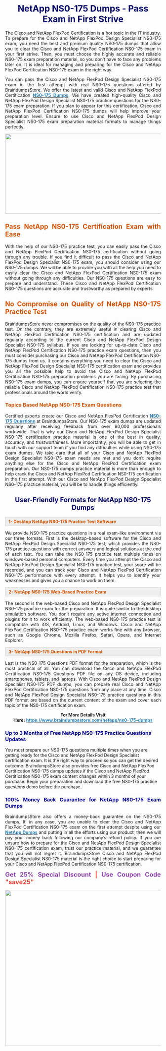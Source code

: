 <h1 style="text-align: center;"><span style="color:#000066;"><strong>NetApp NS0-175 Dumps - Pass Exam in First Strive</strong></span></h1>

<p style="text-align: justify;">The Cisco and NetApp FlexPod Certification is a hot topic in the IT industry. To prepare for the Cisco and NetApp FlexPod Design Specialist NS0-175 exam, you need the best and premium quality NS0-175 dumps that allow you to clear the Cisco and NetApp FlexPod Certification NS0-175 exam in your first strive. Then, you must choose the highly accurate and reliable NS0-175 exam preparation material, so you don’t have to face any problems later on. It is ideal for managing and preparing for the Cisco and NetApp FlexPod Certification NS0-175 exam in the right way.</p>

<p style="text-align: justify;">You can pass the Cisco and NetApp FlexPod Design Specialist NS0-175 exam in the first attempt with real NS0-175 questions offered by BraindumpsStore. We offer the latest and valid Cisco and NetApp FlexPod Certification <strong><a href="https://www.braindumpsstore.com/netapp/ns0-175-dumps"><span style="color:#2980b9;">NS0-175 Dumps</span></a></strong>. We have created high-quality Cisco and NetApp FlexPod Design Specialist NS0-175 practice questions for the NS0-175 exam preparation. If you plan to appear for this certification, Cisco and NetApp FlexPod Certification NS0-175 dumps will help improve your preparation level. Ensure to use Cisco and NetApp FlexPod Design Specialist NS0-175 exam preparation material formats to manage things perfectly.</p>

<p style="text-align: center;"><a href="https://www.braindumpsstore.com/netapp/ns0-175-dumps"><img alt="" src="https://i.imgur.com/eahyvNT.jpg" style="width: 700px; height: 258px;" /></a></p>

<h2 style="text-align: justify;"><span style="color:#d35400;"><strong>Pass NetApp NS0-175 Certification Exam with Ease</strong></span></h2>

<p style="text-align: justify;">With the help of our NS0-175 practice test, you can easily pass the Cisco and NetApp FlexPod Certification NS0-175 certification without going through any trouble. If you find it difficult to pass the Cisco and NetApp FlexPod Design Specialist NS0-175 exam, you should consider using our NS0-175 dumps. We will be able to provide you with all the help you need to easily clear the Cisco and NetApp FlexPod Certification NS0-175 exam without going through any difficulties. Our NS0-175 questions are easy to prepare and understand. These Cisco and NetApp FlexPod Certification NS0-175 questions are accurate and trustworthy as prepared by experts.</p>

<h2 style="text-align: justify;"><span style="color:#d35400;"><strong>No Compromise on Quality of NetApp NS0-175 Practice Test</strong></span></h2>

<p style="text-align: justify;">BraindumpsStore never compromises on the quality of the NS0-175 practice test. On the contrary, they are extremely useful in clearing Cisco and NetApp FlexPod Certification NS0-175 certification and are updated regularly according to the current Cisco and NetApp FlexPod Design Specialist NS0-175 syllabus. If you are looking for up-to-date Cisco and NetApp FlexPod Certification NS0-175 practice exam questions, then you must consider purchasing our Cisco and NetApp FlexPod Certification NS0-175 dumps from us. It contains everything you need to clear the Cisco and NetApp FlexPod Design Specialist NS0-175 certification exam and provides you all the possible help to avoid the Cisco and NetApp FlexPod Certification NS0-175 preparation problems you are facing. By purchasing NS0-175 exam dumps, you can ensure yourself that you are selecting the reliable Cisco and NetApp FlexPod Certification NS0-175 practice test that professionals around the world verify.</p>

<h3 style="text-align: justify;"><strong><span style="color:#d35400;">Topics Based NetApp NS0-175 Exam Questions</span></strong></h3>

<p style="text-align: justify;">Certified experts create our Cisco and NetApp FlexPod Certification <strong><a href="https://www.braindumpsstore.com/netapp/ns0-175-dumps"><span style="color:#2980b9;">NS0-175 Questions</span></a></strong> at BraindumpsStore. Our NS0-175 exam dumps are updated regularly after receiving feedback from over 90,000 professionals worldwide. That is why our Cisco and NetApp FlexPod Design Specialist NS0-175 certification practice material is one of the best in quality, accuracy, and trustworthiness. More importantly, you will be able to get in touch with our support team if you find any difficulties while using NS0-175 exam dumps. We take care that all of your Cisco and NetApp FlexPod Design Specialist NS0-175 exam needs are met and you don’t require anything else for the Cisco and NetApp FlexPod Certification exam preparation. Our NS0-175 dumps practice material is more than enough to help crack the Cisco and NetApp FlexPod Certification NS0-175 certification in the first attempt. With our Cisco and NetApp FlexPod Design Specialist NS0-175 practice material, you will be to handle things efficiently.</p>

<h2 style="text-align: center;"><strong><span style="color:#000066;">User-Friendly Formats for NetApp NS0-175 Dumps</span></strong></h2>

<div style="background:#eeeeee;border:1px solid #cccccc;padding:5px 10px;"><strong><span style="color:#d35400;">1- Desktop NetApp NS0-175 Practice Test Software</span></strong></div>

<p style="text-align: justify;">We provide NS0-175 practice questions in a real exam-like environment via our three formats. First is the desktop-based software for the Cisco and NetApp FlexPod Design Specialist NS0-175 test, which provides the NS0-175 practice questions with correct answers and logical solutions at the end of each test. You can take the NS0-175 practice test multiple times on windows-based personal computers. Every time you attempt the Cisco and NetApp FlexPod Design Specialist NS0-175 practice test, your score will be recorded, and you can track your Cisco and NetApp FlexPod Certification NS0-175 performance with every attempt. It helps you to identify your weaknesses and gives you a chance to work on them.</p>

<div style="background:#eeeeee;border:1px solid #cccccc;padding:5px 10px;"><strong><span style="color:#d35400;">2- NetApp NS0-175 Web-Based Practice Exam</span></strong></div>

<p style="text-align: justify;">The second is the web-based Cisco and NetApp FlexPod Design Specialist NS0-175 practice exam for the preparation. It is quite similar to the desktop simulation software. You don’t require any active internet connection and plugins for it to work efficiently. The web-based NS0-175 practice test is compatible with iOS, Android, Linux, and Windows. Cisco and NetApp FlexPod Certification NS0-175 practice exam works fine with any browser, such as Google Chrome, Mozilla Firefox, Safari, Opera, and Internet Explorer.</p>

<div style="background:#eeeeee;border:1px solid #cccccc;padding:5px 10px;"><strong><span style="color:#d35400;">3- NetApp NS0-175 Questions in PDF Format</span></strong></div>

<p style="text-align: justify;">Last is the NS0-175 Questions PDF format for the preparation, which is the most practical of all. You can download the Cisco and NetApp FlexPod Certification NS0-175 Questions PDF file on any OS device, including smartphones, tablets, and laptops. With Cisco and NetApp FlexPod Design Specialist NS0-175 PDF dumps, you can prepare real Cisco and NetApp FlexPod Certification NS0-175 questions from any place at any time. Cisco and NetApp FlexPod Design Specialist NS0-175 practice questions in this PDF format are based on the current content of the exam and cover each topic of the NS0-175 certification exam.</p>

<p style="text-align: center;"><strong>For More Details Visit Here:</strong> <strong><a href="https://www.braindumpsstore.com/netapp/ns0-175-dumps"><span style="color:#2980b9;">https://www.braindumpsstore.com/netapp/ns0-175-dumps</span></a></strong></p>

<h3><strong><span style="color:#000099;">Up to 3 Months of Free NetApp NS0-175 Practice Questions Updates</span></strong></h3>

<p>You must prepare our NS0-175 questions multiple times when you are getting ready for the Cisco and NetApp FlexPod Design Specialist certification exam. It is the right way to proceed so you can get the desired outcome. BraindumpsStore also provides free Cisco and NetApp FlexPod Certification NS0-175 dumps updates if the Cisco and NetApp FlexPod Certification NS0-175 exam content changes within 3 months of your purchase. Begin your preparation and download the free NS0-175 practice questions demo before the purchase.</p>

<h3 style="text-align: justify;"><span style="color:#000099;"><strong>100% Money Back Guarantee for NetApp NS0-175 Exam Dumps</strong></span></h3>

<p style="text-align: justify;">BraindumpsStore also offers a money-back guarantee on the NS0-175 dumps. If, in any case, you are unable to clear the Cisco and NetApp FlexPod Certification NS0-175 exam on the first attempt despite using our <strong><a href="https://www.braindumpsstore.com/netapp-dumps"><span style="color:#2980b9;">NetApp Dumps</span></a></strong> and putting in all the efforts using our product, then we will pay your money back following our company’s refund policy. If you are unsure how to prepare for the Cisco and NetApp FlexPod Design Specialist NS0-175 certification exam, trust our practice material, and we guarantee that you will not regret it. BraindumpsStore Cisco and NetApp FlexPod Design Specialist NS0-175 material is the right choice to start preparing for your Cisco and NetApp FlexPod Certification NS0-175 certification.</p>

<p style="text-align: justify;"><strong><span style="color:#8e44ad;"><span style="font-size:20px;">Get 25% Special Discount</span></span><span style="color:#c0392b;"><span style="font-size:20px;"> </span></span><span style="color:#e74c3c;"><span style="font-size:20px;">|</span></span><span style="color:#c0392b;"><span style="font-size:20px;"> </span></span><span style="color:#8e44ad;"><span style="font-size:20px;">Use Coupon Code</span></span><span style="color:#c0392b;"><span style="font-size:20px;"> </span></span><span style="color:#e74c3c;"><span style="font-size:20px;">"save25"</span></span></strong></p>

<p style="text-align: center;"><a href="https://www.braindumpsstore.com/netapp/ns0-175-dumps"><img alt="" src="https://i.imgur.com/ZcbsKFT.jpg" style="width: 700px; height: 503px;" /></a></p>

